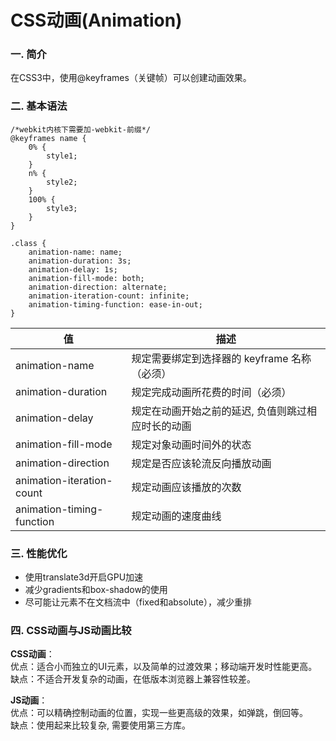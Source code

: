 # CSS动画(Animation)

### 一. 简介
在CSS3中，使用@keyframes（关键帧）可以创建动画效果。

### 二. 基本语法
    /*webkit内核下需要加-webkit-前缀*/
    @keyframes name {
        0% {
            style1;
        }
        n% {
            style2;
        }
        100% {
            style3;
        }
    }

    .class {
        animation-name: name;
        animation-duration: 3s;
        animation-delay: 1s;
        animation-fill-mode: both;
        animation-direction: alternate;
        animation-iteration-count: infinite;
        animation-timing-function: ease-in-out;
    }

值|描述
---|---
animation-name|规定需要绑定到选择器的 keyframe 名称（必须）
animation-duration|规定完成动画所花费的时间（必须）
animation-delay|规定在动画开始之前的延迟, 负值则跳过相应时长的动画
animation-fill-mode|规定对象动画时间外的状态
animation-direction|规定是否应该轮流反向播放动画
animation-iteration-count|规定动画应该播放的次数
animation-timing-function|规定动画的速度曲线

### 三. 性能优化
* 使用translate3d开启GPU加速
* 减少gradients和box-shadow的使用
* 尽可能让元素不在文档流中（fixed和absolute），减少重排

### 四. CSS动画与JS动画比较
**CSS动画**：  
优点：适合小而独立的UI元素，以及简单的过渡效果；移动端开发时性能更高。  
缺点：不适合开发复杂的动画，在低版本浏览器上兼容性较差。
  
**JS动画**：  
优点：可以精确控制动画的位置，实现一些更高级的效果，如弹跳，倒回等。  
缺点：使用起来比较复杂, 需要使用第三方库。  